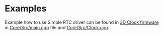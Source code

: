 
# Examples

Example how to use Simple RTC driver can be found in [3D Clock firmware](https://github.com/silvio3105/3DCLK-FW) in [Core/Src/main.cpp](https://github.com/silvio3105/3DCLK-FW/blob/master/Core/Src/main.cpp) file and [Core/Src/Clock.cpp](https://github.com/silvio3105/3DCLK-FW/blob/master/Core/Src/Clock.cpp).